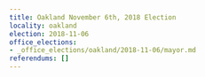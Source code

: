 ```yaml
---
title: Oakland November 6th, 2018 Election
locality: oakland
election: 2018-11-06
office_elections:
- _office_elections/oakland/2018-11-06/mayor.md
referendums: []
---
```

